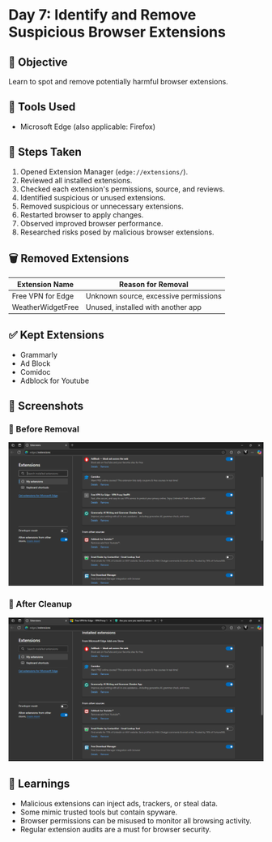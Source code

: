 # Day 7: Identify and Remove Suspicious Browser Extensions

## 🎯 Objective
Learn to spot and remove potentially harmful browser extensions.

## 🧰 Tools Used
- Microsoft Edge (also applicable: Firefox)

## 📍 Steps Taken
1. Opened Extension Manager (`edge://extensions/`).
2. Reviewed all installed extensions.
3. Checked each extension's permissions, source, and reviews.
4. Identified suspicious or unused extensions.
5. Removed suspicious or unnecessary extensions.
6. Restarted browser to apply changes.
7. Observed improved browser performance.
8. Researched risks posed by malicious browser extensions.

## 🗑️ Removed Extensions

| Extension Name        | Reason for Removal                      |
|-----------------------|------------------------------------------|
| Free VPN for Edge     | Unknown source, excessive permissions    |
| WeatherWidgetFree     | Unused, installed with another app       |

## ✅ Kept Extensions
- Grammarly
- Ad Block
- Comidoc
- Adblock for Youtube

## 📸 Screenshots

### 🔹 Before Removal
![Installed Extensions](./screenshots/extensions-before.png)

### 🔹 After Cleanup
![After Removal](./screenshots/extensions-after.png)

## 🧠 Learnings
- Malicious extensions can inject ads, trackers, or steal data.
- Some mimic trusted tools but contain spyware.
- Browser permissions can be misused to monitor all browsing activity.
- Regular extension audits are a must for browser security.

